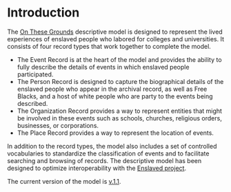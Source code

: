 # Introduction

The [On These Grounds](https://onthesegrounds.org/) descriptive model is designed to represent the lived experiences of enslaved people who labored for colleges and universities. It consists of four record types that work together to complete the model.&#x20;

* The Event Record is at the heart of the model and provides the ability to fully describe the details of events in which enslaved people participated.&#x20;
* The Person Record is designed to capture the biographical details of the enslaved people who appear in the archival record, as well as Free Blacks, and a host of white people who are party to the events being described.&#x20;
* The Organization Record provides a way to represent entities that might be involved in these events such as schools, churches, religious orders, businesses, or corporations.&#x20;
* The Place Record provides a way to represent the location of events.&#x20;

In addition to the record types, the model also includes a set of controlled vocabularies to standardize the classification of events and to facilitate searching and browsing of records. The descriptive model has been designed to optimize interoperability with the [Enslaved project](https://enslaved.org/).

The current version of the model is [v.1.1](https://github.com/onthesegrounds/vocabularies/releases/tag/v1.1).
